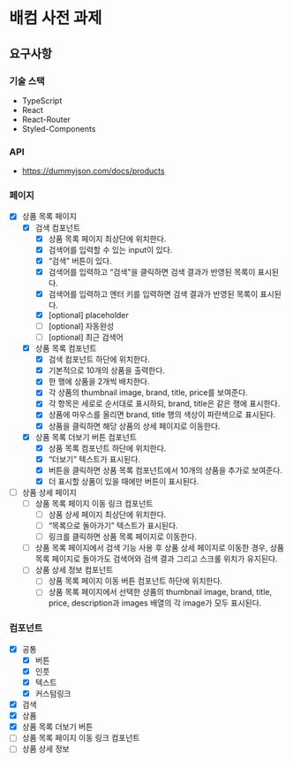 # 배컴 사전 과제

## 요구사항

### 기술 스택

- TypeScript
- React
- React-Router
- Styled-Components

### API

- https://dummyjson.com/docs/products

### 페이지

- [x] 상품 목록 페이지
  - [x] 검색 컴포넌트
    - [x] 상품 목록 페이지 최상단에 위치한다.
    - [x] 검색어를 입력할 수 있는 input이 있다.
    - [x] “검색” 버튼이 있다.
    - [x] 검색어를 입력하고 “검색”을 클릭하면 검색 결과가 반영된 목록이 표시된다.
    - [x] 검색어를 입력하고 엔터 키를 입력하면 검색 결과가 반영된 목록이 표시된다.
    - [x] [optional] placeholder
    - [ ] [optional] 자동완성
    - [ ] [optional] 최근 검색어
  - [x] 상품 목록 컴포넌트
    - [x] 검색 컴포넌트 하단에 위치한다.
    - [x] 기본적으로 10개의 상품을 출력한다.
    - [x] 한 행에 상품을 2개씩 배치한다.
    - [x] 각 상품의 thumbnail image, brand, title, price를 보여준다.
    - [x] 각 항목은 세로로 순서대로 표시하되, brand, title은 같은 행에 표시한다.
    - [x] 상품에 마우스를 올리면 brand, title 행의 색상이 파란색으로 표시된다.
    - [x] 상품을 클릭하면 해당 상품의 상세 페이지로 이동한다.
  - [x] 상품 목록 더보기 버튼 컴포넌트
    - [x] 상품 목록 컴포넌트 하단에 위치한다.
    - [x] “더보기” 텍스트가 표시된다.
    - [x] 버튼을 클릭하면 상품 목록 컴포넌트에서 10개의 상품을 추가로 보여준다.
    - [x] 더 표시할 상품이 있을 때에만 버튼이 표시된다.
- [ ] 상품 상세 페이지
  - [ ] 상품 목록 페이지 이동 링크 컴포넌트
    - [ ] 상품 상세 페이지 최상단에 위치한다.
    - [ ] “목록으로 돌아가기” 텍스트가 표시된다.
    - [ ] 링크를 클릭하면 상품 목록 페이지로 이동한다.
  - [ ] 상품 목록 페이지에서 검색 기능 사용 후 상품 상세 페이지로 이동한 경우, 상품 목록 페이지로 돌아가도 검색어와 검색 결과 그리고 스크롤 위치가 유지된다.
  - [ ] 상품 상세 정보 컴포넌트
    - [ ] 상품 목록 페이지 이동 버튼 컴포넌트 하단에 위치한다.
    - [ ] 상품 목록 페이지에서 선택한 상품의 thumbnail image, brand, title, price, description과 images 배열의 각 image가 모두 표시된다.

### 컴포넌트

- [x] 공통
  - [x] 버튼
  - [x] 인풋
  - [x] 텍스트
  - [x] 커스텀링크
- [x] 검색
- [x] 상품
- [x] 상품 목록 더보기 버튼
- [ ] 상품 목록 페이지 이동 링크 컴포넌트
- [ ] 상품 상세 정보
